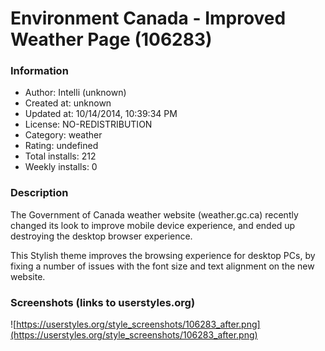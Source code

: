 # Environment Canada - Improved Weather Page (106283)

### Information
- Author: Intelli (unknown)
- Created at: unknown
- Updated at: 10/14/2014, 10:39:34 PM
- License: NO-REDISTRIBUTION
- Category: weather
- Rating: undefined
- Total installs: 212
- Weekly installs: 0


### Description
The Government of Canada weather website (weather.gc.ca) recently changed its look to improve mobile device experience, and ended up destroying the desktop browser experience.

This Stylish theme improves the browsing experience for desktop PCs, by fixing a number of issues with the font size and text alignment on the new website.


### Screenshots (links to userstyles.org)
![https://userstyles.org/style_screenshots/106283_after.png](https://userstyles.org/style_screenshots/106283_after.png)


